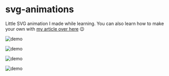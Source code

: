 # svg-animations

Little SVG animation I made while learning.
You can also learn how to make your own with [my article over here](https://levelup.gitconnected.com/making-your-first-svg-animations-d79aad48f014) 😉

![demo](https://jeremie-r.github.io/svg-animations/loading-svg.svg)

![demo](https://jeremie-r.github.io/svg-animations/fish-svg.svg)

![demo](https://jeremie-r.github.io/svg-animations/lighthouse-svg.svg)

![demo](https://jeremie-r.github.io/svg-animations/solar-svg.svg)

